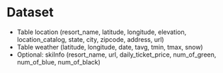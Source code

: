 <h1> Dataset </h1>

* Table location (resort_name, latitude, longitude, elevation, location_catalog, state, city, zipcode, address, url)
* Table weather (latitude, longitude, date, tavg, tmin, tmax, snow)
* Optional: skiInfo (resort_name, url, daily_ticket_price, num_of_green, num_of_blue, num_of_black)
